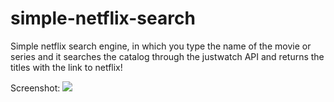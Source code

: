 # simple-netflix-search
Simple netflix search engine, in which you type the name of the movie or series and it searches the catalog through the justwatch API and returns the titles with the link to netflix!

Screenshot:
<img src="https://beeimg.com/images/q21567624753.png"></img>

